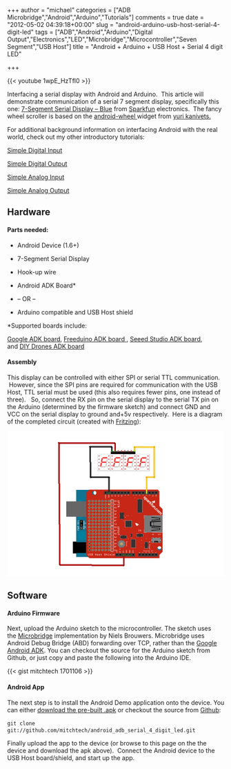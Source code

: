 +++
author = "michael"
categories = ["ADB Microbridge","Android","Arduino","Tutorials"]
comments = true
date = "2012-05-02 04:39:18+00:00"
slug = "android-arduino-usb-host-serial-4-digit-led"
tags = ["ADB","Android","Arduino","Digital Output","Electronics","LED","Microbridge","Microcontroller","Seven Segment","USB Host"]
title = "Android + Arduino + USB Host + Serial 4 digit LED"

+++

{{< youtube 1wpE_HzTfl0 >}}

Interfacing a serial display with Android and Arduino.  This article will demonstrate communication of a serial 7 segment display, specifically this one: [7-Segment Serial Display – Blue](http://www.sparkfun.com/products/9765) from [Sparkfun](http://www.sparkfun.com/) electronics.  The fancy wheel scroller is based on the [android-wheel ](http://code.google.com/p/android-wheel/)widget from [yuri kanivets.](http://android-devblog.blogspot.com/)

For additional background information on interfacing Android with the real world, check out my other introductory tutorials:

[Simple Digital Input](http://mitchtech.net/android-arduino-usb-host-simple-digital-input/)

[Simple Digital Output](http://mitchtech.net/android-arduino-usb-host-simple-digital-output/)

[Simple Analog Input](http://mitchtech.net/android-arduino-usb-host-simple-analog-input/)

[Simple Analog Output](http://mitchtech.net/android-arduino-usb-host-simple-analog-output/)

## Hardware

#### Parts needed:

  * Android Device (1.6+)

  * 7-Segment Serial Display

  * Hook-up wire

  * Android ADK Board*

  * – OR –

  * Arduino compatible and USB Host shield

*Supported boards include:

[Google ADK board](http://www.rt-net.jp/shop/index.php?main_page=product_info&cPath=3_4&products_id=1), [Freeduino ADK board ](http://shop.moderndevice.com/products/freeduino-usb-host-board), [Seeed Studio ADK board](http://www.seeedstudio.com/depot/seeeduino-adk-main-board-p-846.html), and [DIY Drones ADK board](https://store.diydrones.com/ProductDetails.asp?ProductCode=BR-PhoneDrone)

#### Assembly

This display can be controlled with either SPI or serial TTL communication.  However, since the SPI pins are required for communication with the USB Host, TTL serial must be used (this also requires fewer pins, one instead of three).   So, connect the RX pin on the serial display to the serial TX pin on the Arduino (determined by the firmware sketch) and connect GND and VCC on the serial display to ground and+5v respectively.  Here is a diagram of the completed circuit (created with [Fritzing](http://fritzing.org/)):

![adb_serial_4_digit_led](/img/adb_serial_4_digit_led.png)

## Software

#### Arduino Firmware

Next, upload the Arduino sketch to the microcontroller. The sketch uses the [Microbridge](http://code.google.com/p/microbridge/) implementation by Niels Brouwers. Microbridge uses Android Debug Bridge (ABD) forwarding over TCP, rather than the [Google Android ADK](http://developer.android.com/guide/topics/usb/adk.html). You can checkout the source for the Arduino sketch from Github, or just copy and paste the following into the Arduino IDE.

{{< gist mitchtech 1701106 >}}

#### Android App

The next step is to install the Android Demo application onto the device. You can either [download the pre-built .apk](http://mitch-tech.appspot.com/adb/AdbSerial4DigitLed.apk) or checkout the source from [Github](https://github.com/mitchtech/android_adb_serial_4_digit_led):

```
git clone git://github.com/mitchtech/android_adb_serial_4_digit_led.git
```

Finally upload the app to the device (or browse to this page on the the device and download the apk above).  Connect the Android device to the USB Host board/shield, and start up the app.
